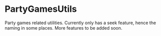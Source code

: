 # PartyGamesUtils

Party games related utilities. Currently only has a seek feature, hence the naming in some places. More features to be
added soon.
